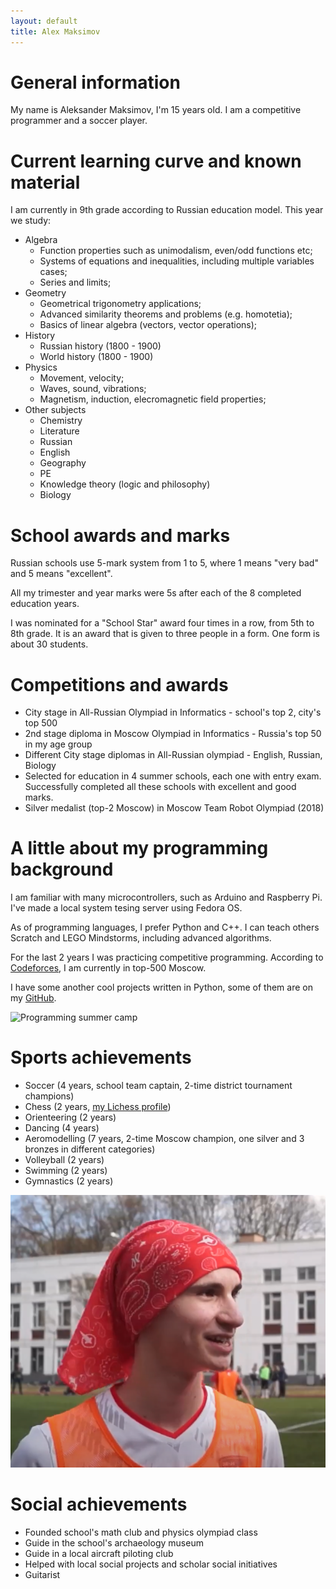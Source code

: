 ```yaml
---
layout: default
title: Alex Maksimov
---
```


# General information

My name is Aleksander Maksimov, I'm 15 years old. I am a competitive programmer and a soccer player.

# Current learning curve and known material

I am currently in 9th grade according to Russian education model. This year we study:

- Algebra
  - Function properties such as unimodalism, even/odd functions etc;
  - Systems of equations and inequalities, including multiple variables cases;
  - Series and limits;
- Geometry
  - Geometrical trigonometry applications;
  - Advanced similarity theorems and problems (e.g. homotetia);
  - Basics of linear algebra (vectors, vector operations);
- History
  - Russian history (1800 - 1900)
  - World history (1800 - 1900)
- Physics
  - Movement, velocity;
  - Waves, sound, vibrations;
  - Magnetism, induction, elecromagnetic field properties;
- Other subjects
  - Chemistry
  - Literature
  - Russian
  - English
  - Geography
  - PE
  - Knowledge theory (logic and philosophy)
  - Biology

# School awards and marks

Russian schools use 5-mark system from 1 to 5, where 1 means "very bad" and 5 means "excellent".

All my trimester and year marks were 5s after each of the 8 completed education years.

I was nominated for a "School Star" award four times in a row, from 5th to 8th grade. It is an award that is given to three people in a form. One form is about 30 students.

# Competitions and awards

- City stage in All-Russian Olympiad in Informatics - school's top 2, city's top 500
- 2nd stage diploma in Moscow Olympiad in Informatics - Russia's top 50 in my age group
- Different City stage diplomas in All-Russian olympiad - English, Russian, Biology
- Selected for education in 4 summer schools, each one with entry exam. Successfully completed all these schools with excellent and good marks.
- Silver medalist (top-2 Moscow) in Moscow Team Robot Olympiad (2018)

# A little about my programming background

I am familiar with many microcontrollers, such as Arduino and Raspberry Pi. I've made a local system tesing server using Fedora OS.

As of programming languages, I prefer Python and C++. I can teach others Scratch and LEGO Mindstorms, including advanced algorithms.

For the last 2 years I was practicing competitive programming. According to [Codeforces](https://codeforces.com/profile/hurricanecoder), I am currently in top-500 Moscow.

I have some another cool projects written in Python, some of them are on my [GitHub](https://github.com/https://github.com/ASMaksimov2007).

![Programming summer camp](assets/camp.JPG)

# Sports achievements

- Soccer (4 years, school team captain, 2-time district tournament champions)
- Chess (2 years, [my Lichess profile](https://lichess.org/@/Alex_Maksimov))
- Orienteering (2 years)
- Dancing (4 years)
- Aeromodelling (7 years, 2-time Moscow champion, one silver and 3 bronzes in different categories)
- Volleyball (2 years)
- Swimming (2 years)
- Gymnastics (2 years)

![Playing soccer](assets/soccer.png)

# Social achievements

- Founded school's math club and physics olympiad class
- Guide in the school's archaeology museum
- Guide in a local aircraft piloting club
- Helped with local social projects and scholar social initiatives
- Guitarist
